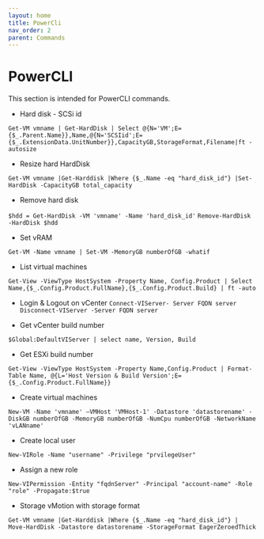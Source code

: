 ```yaml
---
layout: home
title: PowerCli
nav_order: 2
parent: Commands
---
```


PowerCLI
=======

This section is intended for PowerCLI commands.

- Hard disk - SCSi id

`Get-VM vmname | Get-HardDisk | Select @{N='VM';E={$_.Parent.Name}},Name,@{N='SCSIid';E={$_.ExtensionData.UnitNumber}},CapacityGB,StorageFormat,Filename|ft -autosize`

- Resize hard HardDisk

`Get-VM vmname |Get-Harddisk |Where {$_.Name -eq "hard_disk_id"} |Set-HardDisk -CapacityGB total_capacity`

- Remove hard disk

`$hdd = Get-HardDisk -VM 'vmname' -Name 'hard_disk_id'`
`Remove-HardDisk -HardDisk $hdd`

- Set vRAM

`Get-VM -Name vmname | Set-VM -MemoryGB numberOfGB -whatif`

- List virtual machines

`Get-View -ViewType HostSystem -Property Name, Config.Product | Select Name,{$_.Config.Product.FullName},{$_.Config.Product.Build} | ft -auto`

- Login & Logout on vCenter
`Connect-VIServer- Server FQDN server`
`Disconnect-VIServer -Server FQDN server`

- Get vCenter build number

`$Global:DefaultVIServer | select name, Version, Build`

- Get ESXi build number

`Get-View -ViewType HostSystem -Property Name,Config.Product | Format-Table Name, @{L='Host Version & Build Version';E={$_.Config.Product.FullName}}`

- Create virtual machines

`New-VM -Name 'vmname' –VMHost 'VMHost-1' -Datastore 'datastorename' -DiskGB numberOfGB -MemoryGB numberOfGB -NumCpu numberOfGB -NetworkName 'vLANname'`

- Create local user

`New-VIRole -Name "username" -Privilege "prvilegeUser"`

- Assign a new role

`New-VIPermission -Entity "fqdnServer" -Principal "account-name" -Role "role" -Propagate:$true`

- Storage vMotion with storage format

`Get-VM vmname |Get-Harddisk |Where {$_.Name -eq "hard_disk_id"} | Move-HardDisk -Datastore datastorename -StorageFormat EagerZeroedThick`
